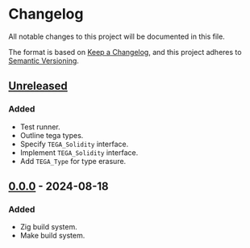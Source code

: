 # Changelog

All notable changes to this project will be documented in this file.

The format is based on [Keep a Changelog](https://keepachangelog.com/en/1.0.0/),
and this project adheres to [Semantic Versioning](https://semver.org/spec/v2.0.0.html).

## [Unreleased]

### Added

- Test runner.
- Outline tega types.
- Specify `TEGA_Solidity` interface.
- Implement `TEGA_Solidity` interface.
- Add `TEGA_Type` for type erasure.

## [0.0.0] - 2024-08-18

### Added

- Zig build system.
- Make build system.

[Unreleased]: https://github.com/sonro/tega/compare/v0.0.0...HEAD
[0.0.0]: https://github.com/sonro/tega/releases/tag/v0.0.0
